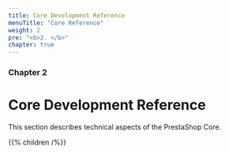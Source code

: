```yaml
---
title: Core Development Reference
menuTitle: "Core Reference"
weight: 2
pre: "<b>2. </b>"
chapter: true
---
```


### Chapter 2

# Core Development Reference

This section describes technical aspects of the PrestaShop Core.

{{% children /%}}
